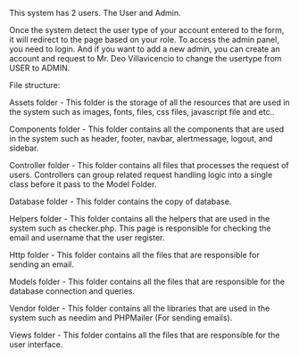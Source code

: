 This system has 2 users.
The User and Admin.

Once the system detect the user type of your account entered to the form, it will redirect to the page based on your role.
To access the admin panel, you need to login. And if you want to add a new admin, you can create an account and request to Mr. Deo Villavicencio to change the usertype from USER to ADMIN.

File structure:

Assets folder - This folder is the storage of all the resources that are used in the system such as images, fonts, files, css files, javascript file and etc..

Components folder - This folder contains all the components that are used in the system such as header, footer, navbar, alertmessage, logout, and sidebar.

Controller folder - This folder contains all files that processes the request of users. Controllers can group related request handling logic into a single class before it pass to the Model Folder.

Database folder - This folder contains the copy of database.

Helpers folder - This folder contains all the helpers that are used in the system such as checker.php. This page is responsible for checking the email and username that the user register.

Http folder - This folder contains all the files that are responsible for sending an email.

Models folder - This folder contains all the files that are responsible for the database connection and queries.

Vendor folder - This folder contains all the libraries that are used in the system such as needim and PHPMailer (For sending emails).

Views folder - This folder contains all the files that are responsible for the user interface.
